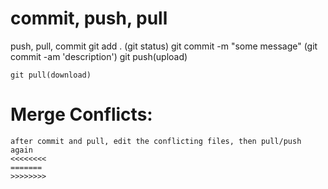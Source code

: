 # commit, push, pull
push, pull, commit
    git add .     (git status)
    git commit -m "some message"
    (git commit -am 'description')
    git push(upload)

    git pull(download)

# Merge Conflicts:
    after commit and pull, edit the conflicting files, then pull/push again
    <<<<<<<<
    =======
    >>>>>>>>
   